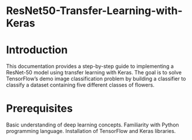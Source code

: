 # ResNet50-Transfer-Learning-with-Keras

# Introduction

This documentation provides a step-by-step guide to implementing a ResNet-50 model using transfer learning with Keras. The goal is to solve TensorFlow’s demo image classification problem by building a classifier to classify a dataset containing five different classes of flowers.

# Prerequisites
Basic understanding of deep learning concepts.
Familiarity with Python programming language.
Installation of TensorFlow and Keras libraries.

